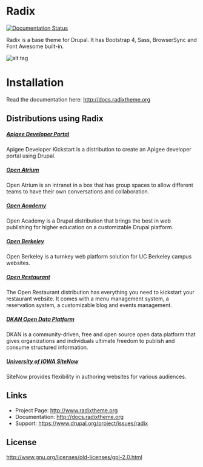 # Radix
[![Documentation Status](https://readthedocs.org/projects/radix/badge/?version=latest)](http://docs.radixtheme.org/en/latest/?badge=latest)

Radix is a base theme for Drupal. It has Bootstrap 4, Sass, BrowserSync and Font Awesome built-in.

![alt tag](https://www.drupal.org/files/radix-steps.png)

# Installation

Read the documentation here: http://docs.radixtheme.org

## Distributions using Radix
##### [Apigee Developer Portal](https://www.drupal.org/project/apigee_devportal_kickstart)
Apigee Developer Kickstart is a distribution to create an Apigee developer portal using Drupal.

##### [Open Atrium](http://openatrium.com)
Open Atrium is an intranet in a box that has group spaces to allow different teams to have their own conversations and collaboration.

##### [Open Academy](http://drupal.org/project/openacademy)
Open Academy is a Drupal distribution that brings the best in web publishing for higher education on a customizable Drupal platform.

##### [Open Berkeley](http://open.berkeley.edu)
Open Berkeley is a turnkey web platform solution for UC Berkeley campus websites.

##### [Open Restaurant](http://drupal.org/project/openrestaurant)
The Open Restaurant distribution has everything you need to kickstart your restaurant website. It comes with a menu management system, a reservation system, a customizable blog and events management.

##### [DKAN Open Data Platform](https://getdkan.org)
DKAN is a community-driven, free and open source open data platform that gives organizations and individuals ultimate freedom to publish and consume structured information.

##### [University of IOWA SiteNow](https://sitenow.uiowa.edu)
SiteNow provides flexibility in authoring websites for various audiences.

## Links
* Project Page:   http://www.radixtheme.org
* Documentation:  http://docs.radixtheme.org
* Support:        https://www.drupal.org/project/issues/radix

## License
http://www.gnu.org/licenses/old-licenses/gpl-2.0.html
